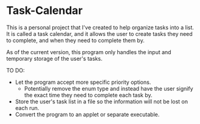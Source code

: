 # Task-Calendar
This is a personal project that I've created to help organize tasks into a list. It is called a task calendar, and it allows the user to create tasks they need to complete, and when they need to complete them by.

As of the current version, this program only handles the input and temporary storage of the user's tasks.

TO DO:
- Let the program accept more specific priority options.
  - Potentially remove the enum type and instead have the user signify the exact time they need to complete each task by.
- Store the user's task list in a file so the information will not be lost on each run.
- Convert the program to an applet or separate executable.
